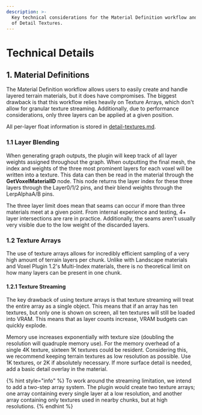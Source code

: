```yaml
---
description: >-
  Key technical considerations for the Material Definition workflow and the use
  of Detail Textures.
---
```


# Technical Details

## 1. Material Definitions

The Material Definition workflow allows users to easily create and handle layered terrain materials, but it does have compromises. The biggest drawback is that this workflow relies heavily on Texture  Arrays, which don't allow for granular texture streaming. Additionally, due to performance considerations, only three layers can be applied at a given position.&#x20;

All per-layer float information is stored in [detail-textures.md](../detail-textures.md "mention").

### &#x20;  1.1 Layer Blending

When generating graph outputs, the plugin will keep track of all layer weights assigned throughout the graph. When outputting the final mesh, the index and weights of the three most prominent layers for each voxel will be written into a texture. This data can then be read in the material through the **GetVoxelMaterialID** node. This node returns the layer index for these three layers through the Layer0/1/2 pins, and their blend weights through the LerpAlphaA/B pins.&#x20;

The three layer limit does mean that seams can occur if more than three materials meet at a given point. From internal experience and testing, 4+ layer intersections are rare in practice. Additionally, the seams aren't usually very visible due to the low weight of the discarded layers.

### &#x20;  1.2 Texture Arrays

The use of texture arrays allows for incredibly efficient sampling of a very high amount of terrain layers per chunk. Unlike with Landscape materials and Voxel Plugin 1.2's Multi-Index materials, there is no theoretical limit on how many layers can be present in one chunk.&#x20;

#### &#x20;     1.2.1 Texture Streaming

The key drawback of using texture arrays is that texture streaming will treat the entire array as a single object. This means that if an array has ten textures, but only one is shown on screen, all ten textures will still be loaded into VRAM. This means that as layer counts increase, VRAM budgets can quickly explode.

Memory use increases exponentially with texture size (doubling the resolution will quadruple memory use). For the memory overhead of a single 4K texture, sixteen 1K textures could be resident. Considering this, we recommend keeping terrain textures as low resolution as possible. Use 1K textures, or 2K if absolutely necessary. If more surface detail is needed, add a basic detail overlay in the material.

{% hint style="info" %}
To work around the streaming limitation, we intend to add a two-step array system. The plugin would create two texture arrays; one array containing every single layer at a low resolution, and another array containing only textures used in nearby chunks, but at high resolutions.&#x20;
{% endhint %}

##
